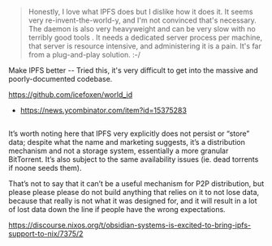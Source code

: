 > Honestly, I love what IPFS does but I dislike how it does it. It seems very re-invent-the-world-y, and I'm not convinced that's necessary. The daemon is also very heavyweight and can be very slow with no terribly good tools . It needs a dedicated server process per machine, that server is resource intensive, and administering it is a pain. It's far from a plug-and-play solution. :-/

Make IPFS better -- Tried this, it's very difficult to get into the massive and poorly-documented codebase.

https://github.com/icefoxen/world_id

- https://news.ycombinator.com/item?id=15375283

##

It’s worth noting here that IPFS very explicitly does not persist or “store” data; despite what the name and marketing suggests, it’s a distribution mechanism and not a storage system, essentially a more granular BitTorrent. It’s also subject to the same availability issues (ie. dead torrents if noone seeds them).

That’s not to say that it can’t be a useful mechanism for P2P distribution, but please please please do not build anything that relies on it to not lose data, because that really is not what it was designed for, and it will result in a lot of lost data down the line if people have the wrong expectations.

https://discourse.nixos.org/t/obsidian-systems-is-excited-to-bring-ipfs-support-to-nix/7375/2
